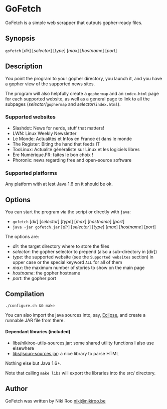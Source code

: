 # GoFetch
GoFetch is a simple web scrapper that outputs gopher-ready files.

## Synopsis

```gofetch``` [*dir*] [*selector*] [*type*] [*max*] [*hostname*] [*port*]

## Description

You point the program to your gopher directory, you launch it, and you have a
gopher view of the supported news sites.

The program will also helpfully create a ```gophermap``` and an ```index.html``` page for each supported website, as well as a general page to link to all the subpages (*selector*/```gophermap``` and *selector*/```index.html```).

### Supported websites

- Slashdot: News for nerds, stuff that matters!
- LWN: Linux Weekly Newsletter
- Le Monde: Actualités et Infos en France et dans le monde
- The Register: Biting the hand that feeds IT
- TooLinux: Actualité généraliste sur Linux et les logiciels libres
- Ère Numérique.FR: faites le bon choix !
- Phoronix: news regarding free and open-source software

### Supported platforms

Any platform with at lest Java 1.6 on it should be ok.

## Options

You can start the program via the script or directly with ```java```:

- ```gofetch``` [*dir*] [*selector*] [*type*] [*max*] [*hostname*] [*port*]
- ```java -jar gofetch.jar``` [*dir*] [*selector*] [*type*] [*max*] [*hostname*] [*port*]

The options are:

- *dir*: the target directory where to store the files
- *selector*: the gopher selector to prepend (also a sub-directory in [dir])
- *type*: the supported website (see the ```Supported websites``` section) in upper case or the special keyword ```ALL``` for all of them
- *max*: the maximum number of stories to show on the main page
- *hostname*: the gopher hostname
- *port*: the gopher port

## Compilation

```./configure.sh && make```

You can also import the java sources into, say, [Eclipse](https://eclipse.org/), and create a runnable JAR file from there.

#### Dependant libraries (included)

- libs/nikiroo-utils-sources.jar: some shared utility functions I also use elsewhere
- [libs/jsoup-sources.jar](https://jsoup.org/): a nice library to parse HTML

Nothing else but Java 1.6+.

Note that calling ```make libs``` will export the libraries into the src/ directory.

## Author

GoFetch was written by Niki Roo <niki@nikiroo.be>

